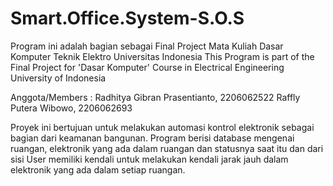 # Smart.Office.System-S.O.S
Program ini adalah bagian sebagai Final Project Mata Kuliah Dasar Komputer Teknik Elektro Universitas Indonesia
This Program is part of the Final Project for 'Dasar Komputer' Course in Electrical Engineering University of Indonesia

Anggota/Members :
Radhitya Gibran Prasentianto, 2206062522
Raffly Putera Wibowo, 2206062693

Proyek ini bertujuan untuk melakukan automasi kontrol elektronik sebagai bagian dari keamanan bangunan. Program berisi database mengenai ruangan, elektronik yang ada dalam ruangan dan statusnya saat itu dan dari sisi User memiliki kendali untuk melakukan kendali jarak jauh dalam elektronik yang ada dalam setiap ruangan.
